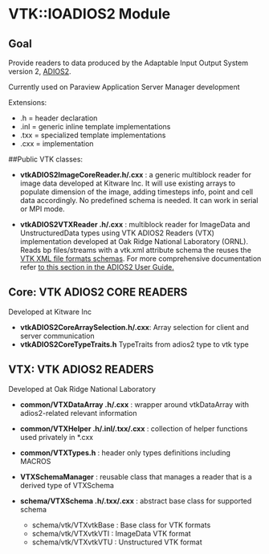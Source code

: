 # VTK::IOADIOS2 Module

## Goal

Provide readers to data produced by the Adaptable Input Output System version 2, [ADIOS2](https://adios2.readthedocs.io/en/latest/).

Currently used on Paraview Application Server Manager development

Extensions:

* .h = header declaration
* .inl = generic inline template implementations
* .txx = specialized template implementations
* .cxx = implementation

##Public VTK classes:

- **vtkADIOS2ImageCoreReader.h/.cxx** : a generic multiblock reader for image data developed at Kitware Inc. It will use existing arrays to populate dimension of the image, adding timesteps info, point and cell data accordingly. No predefined schema is needed. It can work in serial or MPI mode.

- **vtkADIOS2VTXReader .h/.cxx** : multiblock reader for ImageData and UnstructuredData types using VTK ADIOS2 Readers (VTX) implementation developed at Oak Ridge National Laboratory (ORNL). Reads bp files/streams with a vtk.xml attribute schema the reuses the [VTK XML file formats schemas](https://vtk.org/wp-content/uploads/2015/04/file-formats.pdf). For more comprehensive documentation refer [to this section in the ADIOS2 User Guide.](https://adios2.readthedocs.io/en/latest/ecosystem/visualization.html)

## **Core: VTK ADIOS2 CORE READERS**

Developed at Kitware Inc
- **vtkADIOS2CoreArraySelection.h/.cxx**: Array selection for client and server communication
- **vtkADIOS2CoreTypeTraits.h** TypeTraits from adios2 type to vtk type

## **VTX: VTK ADIOS2 READERS**

Developed at Oak Ridge National Laboratory

- **common/VTXDataArray .h/.cxx** : wrapper around vtkDataArray with adios2-related relevant information


- **common/VTXHelper .h/.inl/.txx/.cxx** : collection of helper functions used privately in *.cxx


- **common/VTXTypes.h** : header only types definitions including MACROS


- **VTXSchemaManager** : reusable class that manages a reader that is a derived type of VTXSchema


- **schema/VTXSchema .h/.txx/.cxx** : abstract base class for supported schema
    - schema/vtk/VTXvtkBase : Base class for VTK formats
    - schema/vtk/VTXvtkVTI : ImageData VTK format
    - schema/vtk/VTXvtkVTU : Unstructured VTK format
